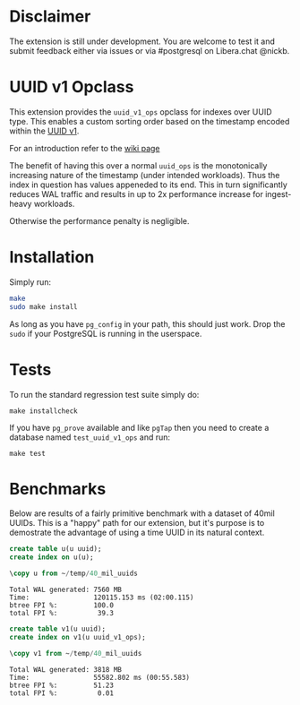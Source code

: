 # Disclaimer

The extension is still under development. You are welcome to test it and submit feedback either via issues or via #postgresql on Libera.chat @nickb.
# UUID v1 Opclass

This extension provides the `uuid_v1_ops` opclass for indexes over UUID type. This enables a custom sorting order based on the timestamp encoded within the [UUID v1](https://datatracker.ietf.org/doc/html/draft-ietf-uuidrev-rfc4122bis-00#name-uuid-version-1).

For an introduction refer to the [wiki page](https://github.com/pgnickb/uuid_v1_ops/wiki)

The benefit of having this over a normal `uuid_ops` is the monotonically increasing nature of the timestamp (under intended workloads). Thus the index in question has values appeneded to its end. This in turn significantly reduces WAL traffic and results in up to 2x performance increase for ingest-heavy workloads.

Otherwise the performance penalty is negligible. 

# Installation

Simply run:
```bash
make
sudo make install
```

As long as you have `pg_config` in your path, this should just work. Drop the `sudo` if your PostgreSQL is running in the userspace.

# Tests

To run the standard regression test suite simply do:

```
make installcheck
```

If you have `pg_prove` available and like `pgTap` then you need to create a database named `test_uuid_v1_ops` and run:
```
make test
```

# Benchmarks

Below are results of a fairly primitive benchmark with a dataset of 40mil UUIDs. This is a "happy" path for our extension, but it's purpose is to demostrate the advantage of using a time UUID in its natural context.

```SQL
create table u(u uuid);
create index on u(u);

\copy u from ~/temp/40_mil_uuids
```

```
Total WAL generated: 7560 MB 
Time:                120115.153 ms (02:00.115) 
btree FPI %:         100.0
total FPI %:          39.3 
```
```SQL
create table v1(u uuid);
create index on v1(u uuid_v1_ops);

\copy v1 from ~/temp/40_mil_uuids
```

```
Total WAL generated: 3818 MB 
Time:                55582.802 ms (00:55.583) 
btree FPI %:         51.23 
total FPI %:          0.01 
```

